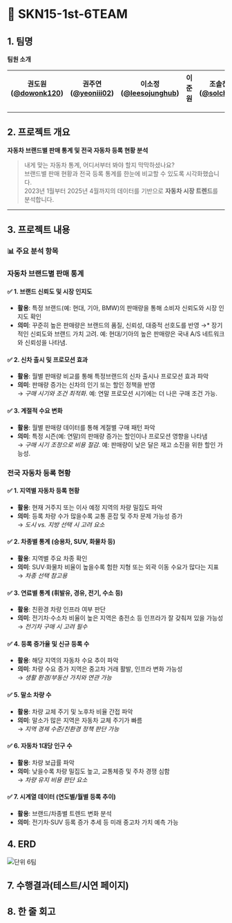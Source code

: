 # 🚗 SKN15-1st-6TEAM

## 1. 팀명

**팀원 소개**

| 권도원 ([@dowonk120](https://github.com/dowonk120)) | 권주연 ([@yeoniii02](https://github.com/yeoniii02)) | 이소정 ([@leesojunghub](https://github.com/leesojunghub)) | 이준원 | 조솔찬 ([@solchna](https://github.com/solchna)) |
|----------------------|------------------------|----------------------------|--------|--------------------------|

---

## 2. 프로젝트 개요

**자동차 브랜드별 판매 통계 및 전국 자동차 등록 현황 분석**

> 내게 맞는 자동차 통계, 어디서부터 봐야 할지 막막하셨나요?  
> 브랜드별 판매 현황과 전국 등록 통계를 한눈에 비교할 수 있도록 시각화했습니다.  
> 2023년 1월부터 2025년 4월까지의 데이터를 기반으로 **자동차 시장 트렌드**를 분석합니다.

---

## 3. 프로젝트 내용

### 📊 주요 분석 항목

### 자동차 브랜드별 판매 통계 
 
#### ✅ 1. 브랜드 신뢰도 및 시장 인지도
- **활용**: 특정 브랜드(예: 현대, 기아, BMW)의 판매량을 통해 소비자 신뢰도와 시장 인지도 확인
- **의미**: 꾸준히 높은 판매량은 브랜드의 품질, 신뢰성, 대중적 선호도를 반영
→* 장기적인 신뢰도와 브랜드 가치 고려. 예: 현대/기아의 높은 판매량은 국내 A/S 네트워크와 신뢰성을 나타냄.

#### ✅ 2. 신차 출시 및 프로모션 효과
- **활용**: 월별 판매량 비교를 통해 특정브랜드의 신차 출시나 프로모션 효과 파악
- **의미**: 판매량 증가는 신차의 인기 또는 할인 정책을 반영  
  → *구매 시기와 조건 최적화*. 예: 연말 프로모션 시기에는 더 나은 구매 조건 가능.

#### ✅ 3. 계절적 수요 변화
- **활용**: 월별 판매량 데이터를 통해 계절별 구매 패턴 파악
- **의미**: 특정 시즌(예: 연말)의 판매량 증가는 할인이나 프로모션 영향을 나타냄  
  → *구매 시기 조정으로 비용 절감*. 예: 판매량이 낮은 달은 재고 소진을 위한 할인 가능성.

### 전국 자동차 등록 현황 
#### ✅ 1. 지역별 자동차 등록 현황
- **활용**: 현재 거주지 또는 이사 예정 지역의 차량 밀집도 파악
- **의미**: 등록 차량 수가 많을수록 교통 혼잡 및 주차 문제 가능성 증가  
→ *도시 vs. 지방 선택 시 고려 요소*

#### ✅ 2. 차종별 통계 (승용차, SUV, 화물차 등)
- **활용**: 지역별 주요 차종 확인
- **의미**: SUV·화물차 비율이 높을수록 험한 지형 또는 외곽 이동 수요가 많다는 지표  
→ *차종 선택 참고용*

#### ✅ 3. 연료별 통계 (휘발유, 경유, 전기, 수소 등)
- **활용**: 친환경 차량 인프라 여부 판단
- **의미**: 전기차·수소차 비율이 높은 지역은 충전소 등 인프라가 잘 갖춰져 있을 가능성  
→ *전기차 구매 시 고려 필수*

#### ✅ 4. 등록 증가율 및 신규 등록 수
- **활용**: 해당 지역의 자동차 수요 추이 파악
- **의미**: 차량 수요 증가 지역은 중고차 거래 활발, 인프라 변화 가능성  
→ *생활 환경/부동산 가치와 연관 가능*

#### ✅ 5. 말소 차량 수
- **활용**: 차량 교체 주기 및 노후차 비율 간접 파악
- **의미**: 말소가 많은 지역은 자동차 교체 주기가 빠름  
→ *지역 경제 수준/친환경 정책 판단 가능*

#### ✅ 6. 자동차 1대당 인구 수
- **활용**: 차량 보급률 파악
- **의미**: 낮을수록 차량 밀집도 높고, 교통체증 및 주차 경쟁 심함  
→ *차량 유지 비용 판단 요소*

#### ✅ 7. 시계열 데이터 (연도별/월별 등록 추이)
- **활용**: 브랜드/차종별 트렌드 변화 분석
- **의미**: 전기차·SUV 등록 증가 추세 등 미래 중고차 가치 예측 가능



## 4. ERD

![단위 6팀](https://github.com/user-attachments/assets/1ac021ce-d86c-41a7-afbb-23dd2e295875)


 

## 7. 수행결과(테스트/시연 페이지)

 

## 8. 한 줄 회고
